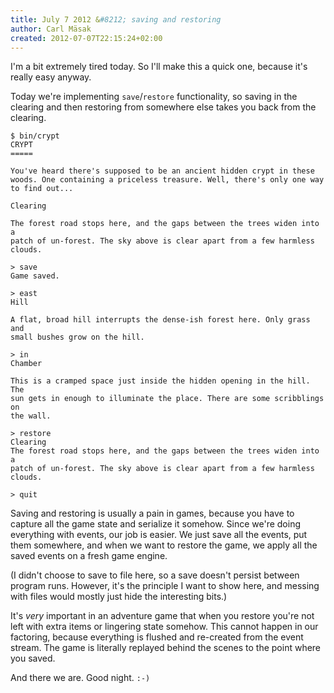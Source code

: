 ```yaml
---
title: July 7 2012 &#8212; saving and restoring
author: Carl Mäsak
created: 2012-07-07T22:15:24+02:00
---
```

I'm a bit extremely tired today. So I'll make this a quick one, because it's
really easy anyway.

Today we're implementing `save`/`restore` functionality, so saving in the
clearing and then restoring from somewhere else takes you back from the
clearing.

    $ bin/crypt 
    CRYPT
    =====

    You've heard there's supposed to be an ancient hidden crypt in these
    woods. One containing a priceless treasure. Well, there's only one way
    to find out...

    Clearing

    The forest road stops here, and the gaps between the trees widen into a
    patch of un-forest. The sky above is clear apart from a few harmless clouds.

    > save
    Game saved.

    > east
    Hill

    A flat, broad hill interrupts the dense-ish forest here. Only grass and
    small bushes grow on the hill.

    > in
    Chamber

    This is a cramped space just inside the hidden opening in the hill. The
    sun gets in enough to illuminate the place. There are some scribblings on
    the wall.

    > restore
    Clearing
    The forest road stops here, and the gaps between the trees widen into a
    patch of un-forest. The sky above is clear apart from a few harmless clouds.

    > quit

Saving and restoring is usually a pain in games, because you have to capture
all the game state and serialize it somehow. Since we're doing everything with
events, our job is easier. We just save all the events, put them somewhere, and
when we want to restore the game, we apply all the saved events on a fresh game
engine.

(I didn't choose to save to file here, so a save doesn't persist between
program runs. However, it's the principle I want to show here, and messing with
files would mostly just hide the interesting bits.)

It's *very* important in an adventure game that when you restore you're not
left with extra items or lingering state somehow. This cannot happen in our
factoring, because everything is flushed and re-created from the event stream.
The game is literally replayed behind the scenes to the point where you saved.

And there we are. Good night. `:-)`
